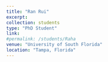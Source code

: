 ```yaml
---
title: "Ran Rui"
excerpt:
collection: students
type: "PhD Student"
link:
#permalink: /students/Raha
venue: "University of South Florida"
location: "Tampa, Florida"
---
```

